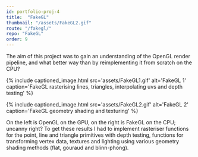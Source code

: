 ```yaml
---
id: portfolio-proj-4
title:  "FakeGL"
thumbnail: "/assets/FakeGL2.gif"
route: "/fakegl/"
repo: "FakeGL"
order: 9
---
```

<!-- main content -->
The aim of this project was to gain an understanding of the OpenGL render pipeline, and what better way than by reimplementing it from scratch on the CPU?

{% include captioned_image.html src='assets/FakeGL1.gif' alt='FakeGL 1' caption='FakeGL rasterising lines, triangles, interpolating uvs and depth testing' %}

{% include captioned_image.html src='assets/FakeGL2.gif' alt='FakeGL 2' caption='FakeGL geometry shading and texturing' %}

On the left is OpenGL on the GPU, on the right is FakeGL on the CPU; uncanny right? To get these results I had to implement rasteriser functions for the point, line and triangle primitives with depth testing, functions for transforming vertex data, textures and lighting using various geometry shading methods (flat, gouraud and blinn-phong). 



